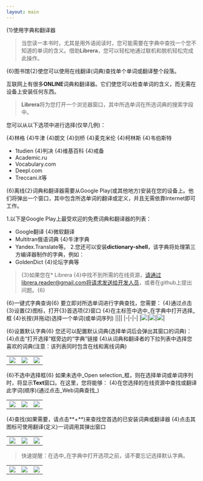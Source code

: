 ```yaml
---
layout: main
---
```


{1}使用字典和翻译器

>当您读一本书时，尤其是用外语阅读时，您可能需要在字典中查找一个您不知道的单词的含义。借助**Librera**，您可以轻松地通过联机和脱机轻松完成此操作。

{6}图书馆{2}使您可以使用在线翻译(词典)查找单个单词或翻译整个段落。

互联网上有很多**ONLINE**词典和翻译器。它们使您可以检查单词的含义，而无需在设备上安装任何东西。
> **Librera**将为您打开一个浏览器窗口，其中所选单词在所选词典的搜索字段中。
 
您可以从以下选项中进行选择(仅举几例)：

{4}林格
{4}牛津
{4}朗文
{4}剑桥
{4}麦克米伦
{4}柯林斯
{4}韦伯斯特
* 1tudien
{4}判决
{4}维基百科
{4}戒备
* Academic.ru
* Vocabulary.com
* Deepl.com
* Treccani.it等

{6}离线{2}词典和翻译器需要从Google Play(或其他地方)安装在您的设备上。他们将弹出一个窗口，其中包含所选单词的翻译或定义，并且无需依靠Internet即可工作。

1.以下是Google Play上最受欢迎的免费词典和翻译器的列表：
* Google翻译
{4}微软翻译
* Multitran俄语词典
{4}牛津字典
* Yandex.Translate等。
2.您还可以安装**dictionary-shell**，该字典将处理第三方编译器制作的字典，例如：
* GoldenDict
{4}论坛字典等
 
> {3}如果您在* Librera {4}中找不到所需的在线资源，请通过librera.reader@gmail.com将请求发送给开发人员，或者在github上提出问题。{6}

{6}一键式字典查询{6}
要立即对所选单词进行字典查找，您需要：
{4}通过点击{3}设置{2}图标，打开{3}首选项{2}窗口
{4}在主标签中选中_在字典中打开选择_框
{4}长按(并拖动)选择一个单词(或单词序列)
||||
|-|-|-|
|![](1.jpg)|![](2.jpg)|![](3.jpg)|

{6}设置默认字典{6}
您还可以配置默认词典(选择单词后会弹出其窗口的词典)：
{4}点击“打开选择”框旁边的“字典”链接
{4}从词典和翻译者的下拉列表中选择您喜欢的词典(注意：该列表同时包含在线和离线词典)

||||
|-|-|-|
|![](4.jpg)|![](55.jpg)|![](66.jpg)|

{6}不选中选择框{6}
如果未选中_Open selection_框，则在选择单词或单词序列时，将显示**Text**窗口。在这里，您将能够：
{4}在您选择的在线资源中查找或翻译此字词(顺序)(通过点击_Web词典查找_)

||||
|-|-|-|
|![](7.jpg)|![](8.jpg)|![](9.jpg)|

{4}查找(如果需要，请点击**+**)来查找您首选的已安装词典或翻译器
{4}点击其图标可使用翻译(定义)一词调用其弹出窗口

||||
|-|-|-|
|![](10.jpg)|![](11.jpg)|![](12.jpg)|

>快速提醒：在选中_在字典中打开选项之前，请不要忘记选择默认字典。

||||
|-|-|-|
|![](13.jpg)|![](55.jpg)|![](66.jpg)|
